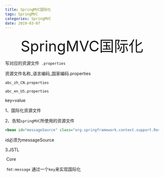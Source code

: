 ```yaml
---
title: SpringMVC国际化 
tags: SpringMVC
categories: SpringMVC
date: 2019-03-07
---
```


<div align='center' ><font size='70'>SpringMVC国际化 </font></div>

写对应的资源文件` .properties`

资源文件名称_语言编码_国家编码.properties

`abc_zh_CN.properties`

`abc_en_US.properties`

key=value

1、国际化资源文件

2、告知`springMVC`所使用的资源文件

```xml
<bean id="messageSource" class="org.springframework.context.support.ResourceBundleMessageSource"><property name="basename" value="abc"></property></bean>
```

id必须为messageSource

3.JSTL

​		Core

​		`fmt:message` 通过一个`key`来实现国际化